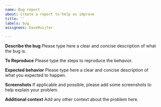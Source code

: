 ```yaml
---
name: Bug report
about: Create a report to help us improve
title: ''
labels: bug
assignees: DaveRuijter

---
```


**Describe the bug**
Please type here a clear and concise description of what the bug is.

**To Reproduce**
Please type the steps to reproduce the behavior.

**Expected behavior**
Please type here a clear and concise description of what you expected to happen.

**Screenshots**
If applicable and possible, please add some screenshots to help explain your problem.

**Additional context**
Add any other context about the problem here.

